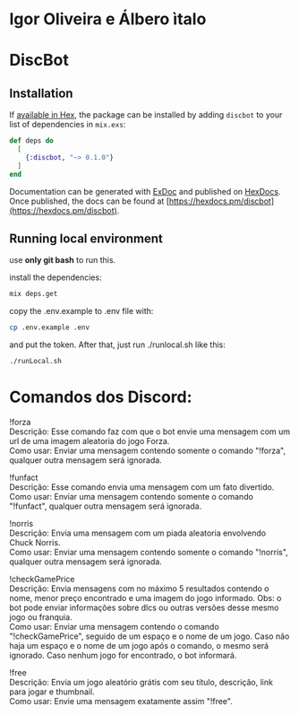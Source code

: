 # Igor Oliveira e Álbero ìtalo

# DiscBot

## Installation

If [available in Hex](https://hex.pm/docs/publish), the package can be installed
by adding `discbot` to your list of dependencies in `mix.exs`:

```elixir
def deps do
  [
    {:discbot, "~> 0.1.0"}
  ]
end
```

Documentation can be generated with [ExDoc](https://github.com/elixir-lang/ex_doc)
and published on [HexDocs](https://hexdocs.pm). Once published, the docs can
be found at [https://hexdocs.pm/discbot](https://hexdocs.pm/discbot).

## Running local environment

use **only git bash** to run this.

install the dependencies:

```bash
mix deps.get
```

copy the .env.example to .env file with:

```bash
cp .env.example .env
```

and put the token. After that, just run ./runlocal.sh like this:

```bash
./runLocal.sh
```

# Comandos dos Discord:

!forza\
Descrição: Esse comando faz com que o bot envie uma mensagem com um url de uma imagem aleatoria do jogo Forza.\
Como usar: Enviar uma mensagem contendo somente o comando "!forza", qualquer outra mensagem será ignorada.

!funfact\
Descrição: Esse comando envia uma mensagem com um fato divertido.\
Como usar: Enviar uma mensagem contendo somente o comando "!funfact", qualquer outra mensagem será ignorada.

!norris\
Descrição: Envia uma mensagem com um piada aleatoria envolvendo Chuck Norris.\
Como usar: Enviar uma mensagem contendo somente o comando "!norris", qualquer outra mensagem será ignorada.

!checkGamePrice\
Descrição: Envia mensagens com no máximo 5 resultados contendo o nome, menor preço encontrado e uma imagem do jogo informado. Obs: o bot pode enviar informações sobre dlcs ou outras versões desse mesmo jogo ou franquia.\
Como usar: Enviar uma mensagem contendo o comando "!checkGamePrice", seguido de um espaço e o nome de um jogo. Caso não haja um espaço e o nome de um jogo após o comando, o mesmo será ignorado. Caso nenhum jogo for encontrado, o bot informará.

!free\
Descrição: Envia um jogo aleatório grátis com seu título, descrição, link para jogar e thumbnail.\
Como usar: Envie uma mensagem exatamente assim "!free".